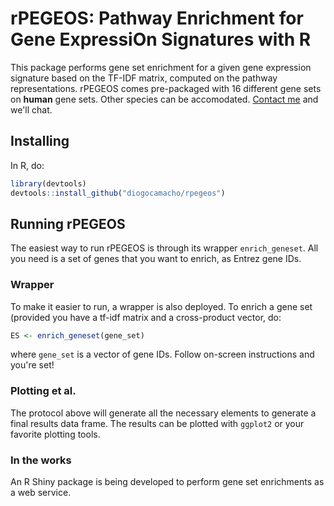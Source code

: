# rPEGEOS: Pathway Enrichment for Gene ExpressiOn Signatures with R

This package performs gene set enrichment for a given gene expression signature based on the TF-IDF matrix, computed on the pathway representations. rPEGEOS comes pre-packaged with 16 different gene sets on **human** gene sets. Other species can be accomodated. [Contact me](mailto:diogo.camacho@wyss.harvard.edu) and we'll chat. 

## Installing
In R, do:

```r
library(devtools)
devtools::install_github("diogocamacho/rpegeos")
```

## Running rPEGEOS
The easiest way to run rPEGEOS is through its wrapper `enrich_geneset`. All you need is a set of genes that you want to enrich, as Entrez gene IDs.

### Wrapper
To make it easier to run, a wrapper is also deployed.  To enrich a gene set (provided you have a tf-idf matrix and a cross-product vector, do:

```r
ES <- enrich_geneset(gene_set)
```

where `gene_set` is a vector of gene IDs. Follow on-screen instructions and you're set!


### Plotting et al.
The protocol above will generate all the necessary elements to generate a final results data frame.  The results can be plotted with `ggplot2` or your favorite plotting tools.


### In the works
An R Shiny package is being developed to perform gene set enrichments as a web service.



